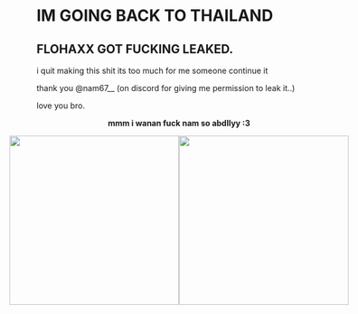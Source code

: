 # IM GOING BACK TO THAILAND
## FLOHAXX GOT FUCKING LEAKED.

i quit making this shit its too much for me someone continue it

thank you @nam67__ (on discord for giving me permission to leak it..)

love you bro.

<p align="center">
  <b>mmm i wanan fuck nam so abdllyy :3</b>
</p>

<p align="center" style="display: flex; justify-content: center;">
  <img src="https://preview.redd.it/pls-help-me-find-the-origin-of-this-cat-bird-gif-v0-b8rw169n6kxd1.gif?format=png8&s=0bb46f06b115a964fcfd5974b19a298abc339441" width="300"/>
    <img src="https://media1.tenor.com/m/ioMNfO9K-1sAAAAd/cat-hug-angry-birds.gif" width="300"/>
</p>
